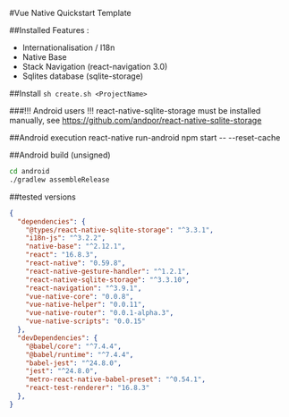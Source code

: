 #Vue Native Quickstart Template

##Installed Features :
- Internationalisation / I18n
- Native Base
- Stack Navigation (react-navigation 3.0)
- Sqlites database (sqlite-storage)

##Install 
`sh create.sh <ProjectName>`

###!!! Android users !!!
react-native-sqlite-storage must be installed manually, see https://github.com/andpor/react-native-sqlite-storage

##Android execution
react-native run-android
npm start -- --reset-cache

##Android build (unsigned)
```sh
cd android
./gradlew assembleRelease
```

##tested versions
```json
{
  "dependencies": {
    "@types/react-native-sqlite-storage": "^3.3.1",
    "i18n-js": "^3.2.2",
    "native-base": "^2.12.1",
    "react": "16.8.3",
    "react-native": "0.59.8",
    "react-native-gesture-handler": "^1.2.1",
    "react-native-sqlite-storage": "^3.3.10",
    "react-navigation": "^3.9.1",
    "vue-native-core": "0.0.8",
    "vue-native-helper": "0.0.11",
    "vue-native-router": "0.0.1-alpha.3",
    "vue-native-scripts": "0.0.15"
  },
  "devDependencies": {
    "@babel/core": "^7.4.4",
    "@babel/runtime": "^7.4.4",
    "babel-jest": "^24.8.0",
    "jest": "^24.8.0",
    "metro-react-native-babel-preset": "^0.54.1",
    "react-test-renderer": "16.8.3"
  },
}
```
